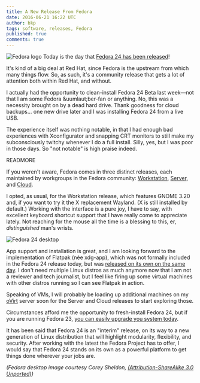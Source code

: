 ```yaml
---
title: A New Release From Fedora
date: 2016-06-21 16:22 UTC
author: bkp
tags: software, releases, Fedora
published: true
comments: true
---
```

![Fedora logo](blog/fedora-logo.png) Today is the day that [Fedora 24 has been released](https://fedoramagazine.org/fedora-24-released/)!

It's kind of a big deal at Red Hat, since Fedora is the upstream from which many things flow. So, as such, it's a community release that gets a lot of attention both within Red Hat, and without.

I actually had the opportunity to clean-install Fedora 24 Beta last week&mdash;not that I am some Fedora &uumlaut;ber-fan or anything. No, this was a necessity brought on by a dead hard drive. Thank goodness for cloud backups... one new drive later and I was installing Fedora 24 from a live USB.

The experience itself was nothing notable, in that I had enough bad experiences with Xconfigurator and snapping CRT monitors to still make my subconsciously twitchy whenever I do a full install. Silly, yes, but I was poor in those days. So "not notable" is high praise indeed.

READMORE

If you weren't aware, Fedora comes in three distinct releases, each maintained by workgroups in the Fedora community: [Workstation](https://getfedora.org/workstation/), [Server](https://getfedora.org/server/), and [Cloud](https://getfedora.org/cloud/).

I opted, as usual, for the Workstation release, which features GNOME 3.20 and, if you want to try it the X replacement Wayland. (X is still installed by default.) Working with the interface is a pure joy, I have to say, with excellent keyboard shortcut support that I have really come to appreciate lately. Not reaching for the mouse all the time is a blessing to this, er, *distinguished* man's wrists.

![Fedora 24 desktop](https://fedoraproject.org/w/uploads/2/2b/F24-workstation-superkey.png)

App support and installation is great, and I am looking forward to the implementation of Flatpak (n&eacute;e xdg-app), which was not formally included in the Fedora 24 release today, but was [released on its own on the same day](https://fedoramagazine.org/introducing-flatpak/). I don't need multiple Linux distros as much anymore now that I am not a reviewer and tech journalist, but I feel like firing up some virtual machines with other distros running so I can see Flatpak in action.

Speaking of VMs, I will probably be loading up additional machines on my [oVirt](http:www.ovirt.org) server soon for the Server and Cloud releases to start exploring those.

Circumstances afford me the opportunity to fresh-install Fedora 24, but if you are running Fedora 23, [you can easily upgrade you system today](https://fedoramagazine.org/upgrading-fedora-23-workstation-to-fedora-24/).

It has been said that Fedora 24 is an "interim" release, on its way to a new generation of Linux distribution that will highlight modularity, flexibility, and security.  After working with the latest the Fedora Project has to offer, I would say that Fedora 24 stands on its own as a powerful platform to get things done wherever your jobs are.

*(Fedora desktop image courtesy Corey Sheldon, [(Attribution-ShareAlike 3.0 Unported)](https://creativecommons.org/licenses/by-sa/3.0/))*
